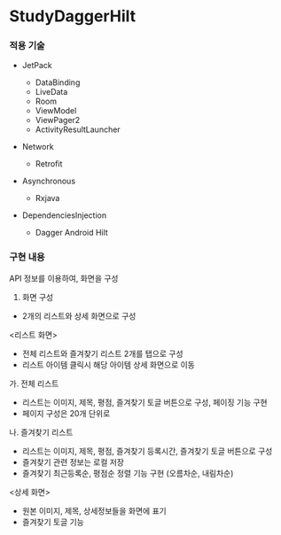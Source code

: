# StudyDaggerHilt

### 적용 기술
- JetPack
  - DataBinding
  - LiveData
  - Room
  - ViewModel
  - ViewPager2
  - ActivityResultLauncher

- Network
  - Retrofit

- Asynchronous
  - Rxjava

- DependenciesInjection
  - Dagger Android Hilt

### 구현 내용
API 정보를 이용하여, 화면을 구성

1. 화면 구성
 - 2개의 리스트와 상세 화면으로 구성

 <리스트 화면>
  - 전체 리스트와 즐겨찾기 리스트 2개를 탭으로 구성
  - 리스트 아이템 클릭시 해당 아이템 상세 화면으로 이동

 가. 전체 리스트
  - 리스트는 이미지, 제목, 평점, 즐겨찾기 토글 버튼으로 구성, 페이징 기능 구현
  - 페이지 구성은 20개 단위로

 나. 즐겨찾기 리스트
  - 리스트는 이미지, 제목, 평점, 즐겨찾기 등록시간, 즐겨찾기 토글 버튼으로 구성
  - 즐겨찾기 관련 정보는 로컬 저장
  - 즐겨찾기 최근등록순, 평점순 정렬 기능 구현 (오름차순, 내림차순)

<상세 화면>
 - 원본 이미지, 제목, 상세정보들을 화면에 표기
 - 즐겨찾기 토글 기능
